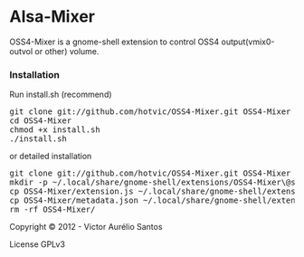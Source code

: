 Alsa-Mixer
==========
OSS4-Mixer is a gnome-shell extension to control OSS4 output(vmix0-outvol or other) volume.

<h3> Installation </h3>
Run install.sh (recommend)
<pre>
git clone git://github.com/hotvic/OSS4-Mixer.git OSS4-Mixer
cd OSS4-Mixer
chmod +x install.sh
./install.sh
</pre>
or detailed installation
<pre>
git clone git://github.com/hotvic/OSS4-Mixer.git OSS4-Mixer
mkdir -p ~/.local/share/gnome-shell/extensions/OSS4-Mixer\@so-dicas.info
cp OSS4-Mixer/extension.js ~/.local/share/gnome-shell/extensions/OSS4-Mixer\@so-dicas.info/
cp OSS4-Mixer/metadata.json ~/.local/share/gnome-shell/extensions/OSS4-Mixer\@so-dicas.info/
rm -rf OSS4-Mixer/
</pre>

Copyright © 2012 - Victor Aurélio Santos

License GPLv3

